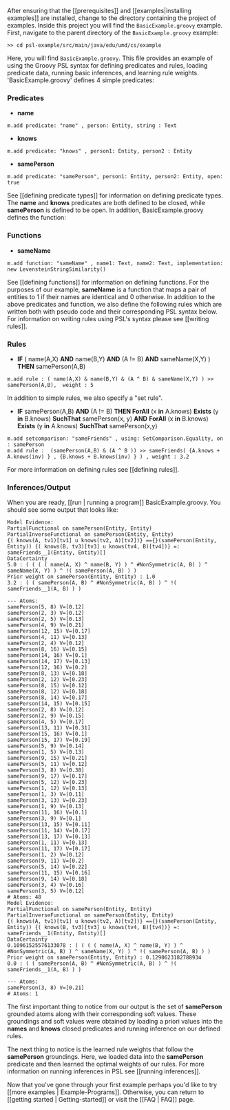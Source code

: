 After ensuring that the [[prerequisites]] and [[examples|installing examples]] are installed, change to the directory containing the project of examples. Inside this project you will find the ```BasicExample.groovy``` example.  First, navigate to the parent directory of the `BasicExample.groovy` example:  

````
>> cd psl-example/src/main/java/edu/umd/cs/example  
````     
  
Here, you will find `BasicExample.groovy`.  This file provides an example of using the Groovy PSL syntax for defining predicates and rules, loading predicate data, running basic inferences, and learning rule weights.  'BasicExample.groovy' defines 4 simple predicates:
### Predicates

- **name**

```
m.add predicate: "name" , person: Entity, string : Text
```
- **knows**

```
m.add predicate: "knows" , person1: Entity, person2 : Entity
```
- **samePerson**

```
m.add predicate: "samePerson", person1: Entity, person2: Entity, open: true
```

See [[defining predicate types]] for information on defining predicate types.  The **name** and **knows** predicates are both defined to be closed, while **samePerson** is defined to be open.  In addition, BasicExample.groovy defines the function:
### Functions
- **sameName**

```
m.add function: "sameName" , name1: Text, name2: Text, implementation: new LevensteinStringSimilarity()
```

See [[defining functions]] for information on defining functions.  For the purposes of our example, **sameName** is a function that maps a pair of entities to 1 if their names are identical and 0 otherwise.  In addition to the above predicates and function, we also define the following rules which are written both with pseudo code and their corresponding PSL syntax below.  For information on writing rules using PSL's syntax please see [[writing rules]].      
### Rules
- **IF** ( name(A,X) **AND** name(B,Y) **AND** (A != B) **AND** sameName(X,Y) ) **THEN** samePerson(A,B)

```
m.add rule : ( name(A,X) & name(B,Y) & (A ^ B) & sameName(X,Y) ) >> samePerson(A,B),  weight : 5
```
In addition to simple rules, we also specify a "set rule".

- **IF** samePerson(A,B) **AND** (A != B) **THEN ForAll** (x **in** A.knows) **Exists** (y **in** B.knows) **SuchThat** 
 samePerson(x, y) **AND** **ForAll** (x **in** B.knows) **Exists** (y **in** A.knows) **SuchThat** samePerson(x,y)

````
m.add setcomparison: "sameFriends" , using: SetComparison.Equality, on : samePerson
m.add rule :  (samePerson(A,B) & (A ^ B )) >> sameFriends( {A.knows + A.knows(inv) } , {B.knows + B.knows(inv) } ) , weight : 3.2
````
For more information on defining rules see [[defining rules]].

### Inferences/Output
When you are ready, [[run | running a program]] BasicExample.groovy.  You should see some output that looks like:

````
Model Evidence:
PartialFunctional on samePerson(Entity, Entity)
PartialInverseFunctional on samePerson(Entity, Entity)
{( knows(A, tv1)[tv1] u knows(tv2, A)[tv2])} =={}(samePerson(Entity, Entity)) {( knows(B, tv3)[tv3] u knows(tv4, B)[tv4])} =: sameFriends__1(Entity, Entity)[]
DataCertainty
5.0 : ( ( ( ( name(A, X) ^ name(B, Y) ) ^ #NonSymmetric(A, B) ) ^ sameName(X, Y) ) ^ !( samePerson(A, B) ) )
Prior weight on samePerson(Entity, Entity) : 1.0
3.2 : ( ( samePerson(A, B) ^ #NonSymmetric(A, B) ) ^ !( sameFriends__1(A, B) ) )

--- Atoms: 
samePerson(5, 8) V=[0.12]
samePerson(2, 3) V=[0.12]
samePerson(2, 5) V=[0.13]
samePerson(4, 9) V=[0.21]
samePerson(12, 15) V=[0.17]
samePerson(4, 11) V=[0.13]
samePerson(2, 4) V=[0.12]
samePerson(8, 16) V=[0.15]
samePerson(14, 16) V=[0.1]
samePerson(14, 17) V=[0.13]
samePerson(12, 16) V=[0.2]
samePerson(8, 13) V=[0.18]
samePerson(2, 12) V=[0.23]
samePerson(8, 15) V=[0.12]
samePerson(8, 12) V=[0.18]
samePerson(8, 14) V=[0.17]
samePerson(14, 15) V=[0.15]
samePerson(2, 8) V=[0.12]
samePerson(2, 9) V=[0.15]
samePerson(4, 5) V=[0.17]
samePerson(13, 11) V=[0.31]
samePerson(15, 16) V=[0.1]
samePerson(15, 17) V=[0.19]
samePerson(5, 9) V=[0.14]
samePerson(1, 5) V=[0.13]
samePerson(9, 15) V=[0.21]
samePerson(5, 11) V=[0.12]
samePerson(3, 8) V=[0.38]
samePerson(9, 17) V=[0.17]
samePerson(5, 12) V=[0.23]
samePerson(1, 12) V=[0.13]
samePerson(1, 3) V=[0.11]
samePerson(3, 13) V=[0.23]
samePerson(1, 9) V=[0.13]
samePerson(11, 16) V=[0.1]
samePerson(3, 9) V=[0.1]
samePerson(13, 15) V=[0.11]
samePerson(11, 14) V=[0.17]
samePerson(13, 17) V=[0.13]
samePerson(1, 11) V=[0.13]
samePerson(11, 17) V=[0.17]
samePerson(1, 2) V=[0.12]
samePerson(9, 11) V=[0.2]
samePerson(5, 14) V=[0.22]
samePerson(11, 15) V=[0.16]
samePerson(9, 14) V=[0.18]
samePerson(3, 4) V=[0.16]
samePerson(3, 5) V=[0.12]
# Atoms: 48
Model Evidence:
PartialFunctional on samePerson(Entity, Entity)
PartialInverseFunctional on samePerson(Entity, Entity)
{( knows(A, tv1)[tv1] u knows(tv2, A)[tv2])} =={}(samePerson(Entity, Entity)) {( knows(B, tv3)[tv3] u knows(tv4, B)[tv4])} =: sameFriends__1(Entity, Entity)[]
DataCertainty
0.10961525576133078 : ( ( ( ( name(A, X) ^ name(B, Y) ) ^ #NonSymmetric(A, B) ) ^ sameName(X, Y) ) ^ !( samePerson(A, B) ) )
Prior weight on samePerson(Entity, Entity) : 0.1290623182788934
0.0 : ( ( samePerson(A, B) ^ #NonSymmetric(A, B) ) ^ !( sameFriends__1(A, B) ) )

--- Atoms: 
samePerson(3, 8) V=[0.21]
# Atoms: 1
````

The first important thing to notice from our output is the set of **samePerson** grounded atoms along with their corresponding soft values.  These groundings and soft values were obtained by loading a priori values into the **names** and **knows** closed predicates and running inference on our defined rules.

The next thing to notice is the learned rule weights that follow the **samePerson** groundings.  Here, we loaded data into the **samePerson** predicate and then learned the optimal weights of our rules.  For more information on running inferences in PSL see [[running inferences]].

Now that you've gone through your first example perhaps you'd like to try [[more examples | Example-Programs]].  Otherwise, you can return to [[getting started | Getting-started]] or visit the [[FAQ | FAQ]] page.
